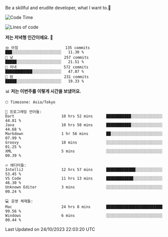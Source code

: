 Be a skillful and erudite developer, what I want to.👶

<!--START_SECTION:waka-->
![Code Time](http://img.shields.io/badge/Code%20Time-24%20hrs%2034%20mins-blue)

![Lines of code](https://img.shields.io/badge/%EC%A0%80%EB%8A%94%20%EC%97%AC%ED%83%9C%EA%B9%8C%EC%A7%80%20-577.8%20thousand%20%EC%A4%84%EC%9D%98%20%EC%BD%94%EB%93%9C%EB%A5%BC%20%EC%9E%91%EC%84%B1%ED%96%88%EC%96%B4%EC%9A%94.-blue)

**저는 저녁형 인간이에요. 🦉** 

```text
🌞 아침                     135 commits         ███░░░░░░░░░░░░░░░░░░░░░░   11.30 % 
🌆 낮　                     257 commits         █████░░░░░░░░░░░░░░░░░░░░   21.51 % 
🌃 저녁                     572 commits         ████████████░░░░░░░░░░░░░   47.87 % 
🌙 밤　                     231 commits         █████░░░░░░░░░░░░░░░░░░░░   19.33 % 
```


📊 **저는 이번주를 이렇게 시간을 보냈어요.** 

```text
🕑︎ Timezone: Asia/Tokyo

💬 프로그래밍 언어들: 
Dart                     10 hrs 52 mins      ███████████░░░░░░░░░░░░░░   44.81 % 
Java                     10 hrs 50 mins      ███████████░░░░░░░░░░░░░░   44.68 % 
Markdown                 1 hr 56 mins        ██░░░░░░░░░░░░░░░░░░░░░░░   07.99 % 
Groovy                   18 mins             ░░░░░░░░░░░░░░░░░░░░░░░░░   01.25 % 
XML                      5 mins              ░░░░░░░░░░░░░░░░░░░░░░░░░   00.39 % 

🔥 에디터들: 
IntelliJ                 12 hrs 57 mins      █████████████░░░░░░░░░░░░   53.45 % 
VS Code                  11 hrs 13 mins      ████████████░░░░░░░░░░░░░   46.30 % 
Unknown Editor           3 mins              ░░░░░░░░░░░░░░░░░░░░░░░░░   00.24 % 

💻 운영 체제들: 
Mac                      24 hrs 8 mins       █████████████████████████   99.56 % 
Windows                  6 mins              ░░░░░░░░░░░░░░░░░░░░░░░░░   00.44 % 
```


 Last Updated on 24/10/2023 22:03:20 UTC
<!--END_SECTION:waka-->
